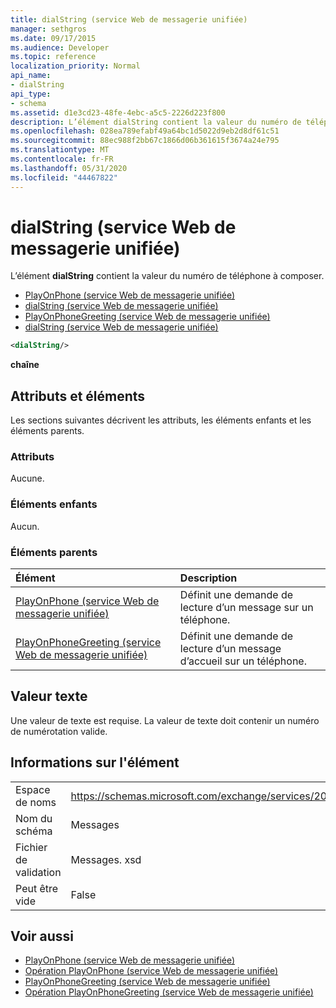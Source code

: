 ```yaml
---
title: dialString (service Web de messagerie unifiée)
manager: sethgros
ms.date: 09/17/2015
ms.audience: Developer
ms.topic: reference
localization_priority: Normal
api_name:
- dialString
api_type:
- schema
ms.assetid: d1e3cd23-48fe-4ebc-a5c5-2226d223f800
description: L’élément dialString contient la valeur du numéro de téléphone à composer.
ms.openlocfilehash: 028ea789efabf49a64bc1d5022d9eb2d8df61c51
ms.sourcegitcommit: 88ec988f2bb67c1866d06b361615f3674a24e795
ms.translationtype: MT
ms.contentlocale: fr-FR
ms.lasthandoff: 05/31/2020
ms.locfileid: "44467822"
---
```

# <a name="dialstring-um-web-service"></a>dialString (service Web de messagerie unifiée)

L’élément **dialString** contient la valeur du numéro de téléphone à composer. 
  
- [PlayOnPhone (service Web de messagerie unifiée)](playonphone-um-web-service.md) 
- [dialString (service Web de messagerie unifiée)](dialstring-um-web-service.md) 
- [PlayOnPhoneGreeting (service Web de messagerie unifiée)](playonphonegreeting-um-web-service.md) 
- [dialString (service Web de messagerie unifiée)](dialstring-um-web-service.md)
  
```xml
<dialString/>
```

 **chaîne**
## <a name="attributes-and-elements"></a>Attributs et éléments

Les sections suivantes décrivent les attributs, les éléments enfants et les éléments parents.
  
### <a name="attributes"></a>Attributs

Aucune.
  
### <a name="child-elements"></a>Éléments enfants

Aucun.
  
### <a name="parent-elements"></a>Éléments parents

|**Élément**|**Description**|
|:-----|:-----|
|[PlayOnPhone (service Web de messagerie unifiée)](playonphone-um-web-service.md) <br/> |Définit une demande de lecture d’un message sur un téléphone.  <br/> |
|[PlayOnPhoneGreeting (service Web de messagerie unifiée)](playonphonegreeting-um-web-service.md) <br/> |Définit une demande de lecture d’un message d’accueil sur un téléphone.  <br/> |
   
## <a name="text-value"></a>Valeur texte

Une valeur de texte est requise. La valeur de texte doit contenir un numéro de numérotation valide.
  
## <a name="element-information"></a>Informations sur l'élément

|||
|:-----|:-----|
|Espace de noms  <br/> |https://schemas.microsoft.com/exchange/services/2006/messages  <br/> |
|Nom du schéma  <br/> |Messages  <br/> |
|Fichier de validation  <br/> |Messages. xsd  <br/> |
|Peut être vide  <br/> |False  <br/> |
   
## <a name="see-also"></a>Voir aussi

- [PlayOnPhone (service Web de messagerie unifiée)](playonphone-um-web-service.md)  
- [Opération PlayOnPhone (service Web de messagerie unifiée)](playonphone-operation-um-web-service.md)  
- [PlayOnPhoneGreeting (service Web de messagerie unifiée)](playonphonegreeting-um-web-service.md)  
- [Opération PlayOnPhoneGreeting (service Web de messagerie unifiée)](playonphonegreeting-operation-um-web-service.md)

